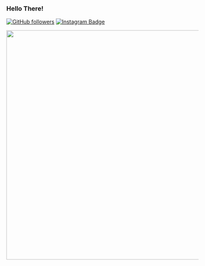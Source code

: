 ### Hello There!

[![GitHub followers](https://img.shields.io/github/followers/Sttormx?label=Follow&style=social)](https://github.com/Sttormx/?tab=follow)
[![Instagram Badge](https://img.shields.io/badge/-9jpedro-blue?style=social&logo=Instagram&link=https://www.instagram.com/9jpedro/)](https://www.instagram.com/9jpedro/) 

<img src="https://cdn.discordapp.com/attachments/804898390340534294/804898650839842857/background.png" width="600px">
